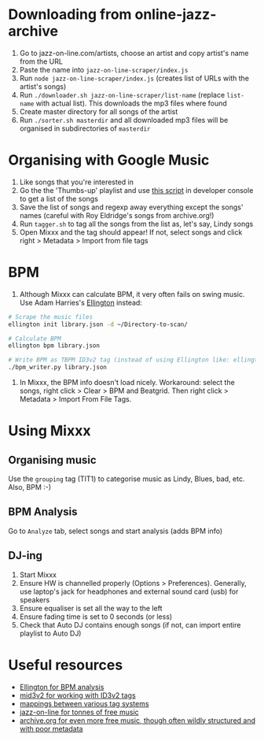 # Downloading from online-jazz-archive
1. Go to jazz-on-line.com/artists, choose an artist and copy artist's name from the URL
1. Paste the name into `jazz-on-line-scraper/index.js`
1. Run `node jazz-on-line-scraper/index.js` (creates list of URLs with the artist's songs)
1. Run `./downloader.sh jazz-on-line-scraper/list-name` (replace `list-name` with actual list). This downloads the mp3 files where found
1. Create master directory for all songs of the artist
1. Run `./sorter.sh masterdir` and all downloaded mp3 files will be organised in subdirectories of `masterdir`

# Organising with Google Music
1. Like songs that you're interested in
1. Go the the 'Thumbs-up' playlist and use [this script](https://gist.githubusercontent.com/jmiserez/c9a9a0f41e867e5ebb75/raw/2195aa4ec75c12fb1539ec727faa555643107ec5/export_google_music.js) in developer console to get a list of the songs
1. Save the list of songs and regexp away everything except the songs' names (careful with Roy Eldridge's songs from archive.org!)
1. Run `tagger.sh` to tag all the songs from the list as, let's say, Lindy songs
1. Open Mixxx and the tag should appear! If not, select songs and click right > Metadata > Import from file tags

# BPM
1. Although Mixxx can calculate BPM, it very often fails on swing music. Use Adam Harries's [Ellington](https://github.com/AdamHarries/ellington) instead:
```bash
# Scrape the music files
ellington init library.json -d ~/Directory-to-scan/

# Calculate BPM
ellington bpm library.json 

# Write BPM as TBPM ID3v2 tag (instead of using Ellington like: ellington write library.json)
./bpm_writer.py library.json
```
1. In Mixxx, the BPM info doesn't load nicely. Workaround: select the songs, right click > Clear > BPM and Beatgrid. Then right click > Metadata > Import From File Tags.

# Using Mixxx
## Organising music
Use the `grouping` tag (TIT1) to categorise music as Lindy, Blues, bad, etc. Also, BPM :-)

## BPM Analysis
Go to `Analyze` tab, select songs and start analysis (adds BPM info)

## DJ-ing
1. Start Mixxx
1. Ensure HW is channelled properly (Options > Preferences). Generally, use laptop's jack for headphones and external sound card (usb) for speakers
1. Ensure equaliser is set all the way to the left
1. Ensure fading time is set to 0 seconds (or less)
1. Check that Auto DJ contains enough songs (if not, can import entire playlist to Auto DJ)


# Useful resources
- [Ellington for BPM analysis](https://github.com/AdamHarries/ellington)
- [mid3v2 for working with ID3v2 tags](https://mutagen.readthedocs.io/en/latest/man/mid3v2.html)
- [mappings between various tag systems](https://picard.musicbrainz.org/docs/mappings/)
- [jazz-on-line for tonnes of free music](http://www.jazz-on-line.com/artists/)
- [archive.org for even more free music, though often wildly structured and with poor metadata](https://archive.org/details/audio?and%5B%5D=swing&sin=&and%5B%5D=mediatype%3A%22audio%22&sort=&page=2)
